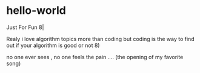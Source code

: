 # hello-world
Just For Fun  8|

Realy i love algorithm topics more than coding but coding is the way to find out if your algorithm is good or not 8)

no one ever sees , no one feels the pain .... (the opening of my favorite song)
